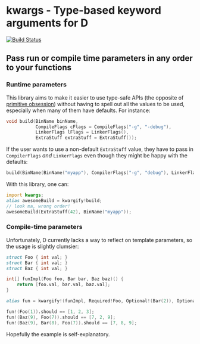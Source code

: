 # kwargs - Type-based keyword arguments for D


[![Build Status](https://travis-ci.org/atilaneves/kwargs.png?branch=master)](https://travis-ci.org/atilaneves/kwargs)


## Pass run or compile time parameters in any order to your functions

### Runtime parameters

This library aims to make it easier to use type-safe APIs (the opposite of [primitive obsession](http://wiki.c2.com/?PrimitiveObsession))
without having to spell out all the values to be used, especially when many of them have defaults. For instance:

```d
void build(BinName binName,
           CompileFlags cFlags = CompileFlags("-g", "-debug"),
           LinkerFlags lFlags = LinkerFlags(),
           ExtraStuff extraStuff = ExtraStuff());
```

If the user wants to use a non-default `ExtraStuff` value, they have to pass in `CompilerFlags` _and_ `LinkerFlags` even though
they might be happy with the defaults:

```d
build(BinName(BinName("myapp"), CompilerFlags("-g", "debug"), LinkerFlags(), ExtraStuff(42)));
```

With this library, one can:

```d
import kwargs;
alias awesomeBuild = kwargify!build;
// look ma, wrong order!
awesomeBuild(ExtraStuff(42), BinName("myapp"));
```


### Compile-time parameters

Unfortunately, D currently lacks a way to reflect on template parameters, so the usage is slightly clumsier:

```d
struct Foo { int val; }
struct Bar { int val; }
struct Baz { int val; }

int[] funImpl(Foo foo, Bar bar, Baz baz)() {
    return [foo.val, bar.val, baz.val];
}

alias fun = kwargify!(funImpl, Required!Foo, Optional!(Bar(2)), Optional!(Baz(3)));

fun!(Foo(1)).should == [1, 2, 3];
fun!(Baz(9), Foo(7)).should == [7, 2, 9];
fun!(Baz(9), Bar(8), Foo(7)).should == [7, 8, 9];

```

Hopefully the example is self-explanatory.
